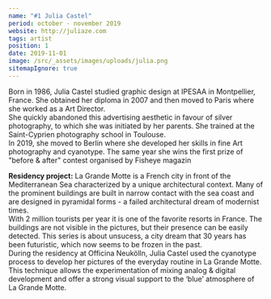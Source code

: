 ```yaml
---
name: "#1 Julia Castel"
period: october - november 2019
website: http://juliaze.com
tags: artist
position: 1
date: 2019-11-01
image: /src/_assets/images/uploads/julia.png
sitemapIgnore: true
---
```

Born in 1986, Julia Castel studied graphic design at IPESAA in Montpellier, France. She obtained her diploma in 2007 and then moved to Paris where she worked as a Art Director.\
She quickly abandoned this advertising aesthetic in favour of silver photography, to which she was initiated by her parents. She trained at the Saint-Cyprien photography school in Toulouse.\
In 2019, she moved to Berlin where she developed her skills in fine Art photography and cyanotype. The same year she wins the first prize of "before & after" contest organised by Fisheye magazin

**Residency project:** La Grande Motte is a French city in front of the Mediterranean Sea characterized by a unique architectural context. Many of the prominent buildings are built in narrow contact with the sea coast and are designed in pyramidal forms - a failed architectural dream of modernist times.\
With 2 million tourists per year it is one of the favorite resorts in France. The buildings are not visible in the pictures, but their presence can be easily detected. This series is about unsucess, a city dream that 30 years has been futuristic, which now seems to be frozen in the past.\
During the residency at Officina Neukölln, Julia Castel used the cyanotype process to develop her pictures of the everyday routine in La Grande Motte. This technique allows the experimentation of mixing analog & digital development and offer a strong visual support to the ‘blue’ atmosphere of La Grande Motte.